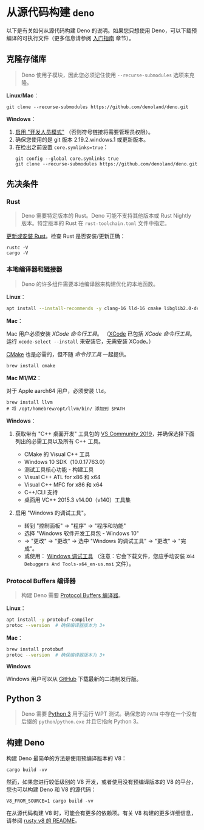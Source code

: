 # 从源代码构建 `deno`

以下是有关如何从源代码构建 Deno 的说明。如果您只想使用
Deno，可以下载预编译的可执行文件（更多信息请参阅
[入门指南](../../getting_started/installation.md#download-and-install) 章节）。

## 克隆存储库

> Deno 使用子模块，因此您必须记住使用 `--recurse-submodules` 选项来克隆。

**Linux**/**Mac**：

```shell
git clone --recurse-submodules https://github.com/denoland/deno.git
```

**Windows**：

1. [启用 "开发人员模式"](https://www.google.com/search?q=windows+enable+developer+mode)
   （否则符号链接将需要管理员权限）。
2. 确保您使用的是 git 版本 2.19.2.windows.1 或更新版本。
3. 在检出之前设置 `core.symlinks=true`：
   ```shell
   git config --global core.symlinks true
   git clone --recurse-submodules https://github.com/denoland/deno.git
   ```

## 先决条件

### Rust

> Deno 需要特定版本的 Rust。Deno 可能不支持其他版本或 Rust Nightly
> 版本。特定版本的 Rust 在 `rust-toolchain.toml` 文件中指定。

[更新或安装 Rust](https://www.rust-lang.org/tools/install)。检查 Rust
是否安装/更新正确：

```
rustc -V
cargo -V
```

### 本地编译器和链接器

> Deno 的许多组件需要本地编译器来构建优化的本地函数。

**Linux**：

```sh
apt install --install-recommends -y clang-16 lld-16 cmake libglib2.0-dev
```

**Mac**：

Mac 用户必须安装 _XCode 命令行工具_。
（[XCode](https://developer.apple.com/xcode/) 已包括 _XCode 命令行工具_。运行
`xcode-select --install` 来安装它，无需安装 XCode。）

[CMake](https://cmake.org/) 也是必需的，但不随 _命令行工具_ 一起提供。

```
brew install cmake
```

**Mac M1/M2**：

对于 Apple aarch64 用户，必须安装 `lld`。

```
brew install llvm
# 将 /opt/homebrew/opt/llvm/bin/ 添加到 $PATH
```

**Windows**：

1. 获取带有 "C++ 桌面开发" 工具包的
   [VS Community 2019](https://www.visualstudio.com/downloads/)，并确保选择下面列出的必需工具以及所有
   C++ 工具。

   - CMake 的 Visual C++ 工具
   - Windows 10 SDK（10.0.17763.0）
   - 测试工具核心功能 - 构建工具
   - Visual C++ ATL for x86 和 x64
   - Visual C++ MFC for x86 和 x64
   - C++/CLI 支持
   - 桌面用 VC++ 2015.3 v14.00（v140）工具集

2. 启用 "Windows 的调试工具"。
   - 转到 "控制面板" → "程序" → "程序和功能"
   - 选择 "Windows 软件开发工具包 - Windows 10"
   - → "更改" → "更改" → 选中 "Windows 的调试工具" → "更改" → "完成"。
   - 或使用：
     [Windows 调试工具](https://docs.microsoft.com/en-us/windows-hardware/drivers/debugger/)
     （注意：它会下载文件，您应手动安装 `X64 Debuggers And Tools-x64_en-us.msi`
     文件）。

### Protocol Buffers 编译器

> 构建 Deno 需要
> [Protocol Buffers 编译器](https://grpc.io/docs/protoc-installation/)。

**Linux**：

```sh
apt install -y protobuf-compiler
protoc --version  # 确保编译器版本为 3+
```

**Mac**：

```sh
brew install protobuf
protoc --version  # 确保编译器版本为 3+
```

**Windows**

Windows 用户可以从
[GitHub](https://github.com/protocolbuffers/protobuf/releases/latest)
下载最新的二进制发行版。

## Python 3

> Deno 需要 [Python 3](https://www.python.org/downloads) 用于运行 WPT
> 测试。确保您的 `PATH` 中存在一个没有后缀的 `python`/`python.exe` 并且它指向
> Python 3。

## 构建 Deno

构建 Deno 最简单的方法是使用预编译版本的 V8：

```
cargo build -vv
```

然而，如果您进行较低级别的 V8 开发，或者使用没有预编译版本的 V8
的平台，您也可以构建 Deno 和 V8 的源代码：

```
V8_FROM_SOURCE=1 cargo build -vv
```

在从源代码构建 V8 时，可能会有更多的依赖项。有关 V8 构建的更多详细信息，请参阅
[rusty_v8 的 README](https://github.com/denoland/rusty_v8)。
